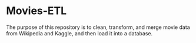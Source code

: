 # Movies-ETL
 
The purpose of this repository is to clean, transform, and merge movie data from Wikipedia and Kaggle, and then load it into a database.